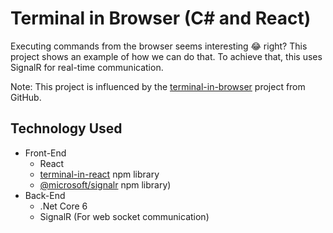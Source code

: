 # Terminal in Browser (C# and React)
Executing commands from the browser seems interesting 😂 right? This project shows an example of how we can do that. To achieve that, this uses SignalR for real-time communication.

Note: This project is influenced by the [terminal-in-browser](https://github.com/foyzulkarim/terminal-in-browser) project from GitHub.


## Technology Used
* Front-End
  * React
  * [terminal-in-react](https://www.npmjs.com/package/terminal-in-react) npm library
  * [@microsoft/signalr](https://www.npmjs.com/package/@microsoft/signalr) npm library)
* Back-End
  * .Net Core 6
  * SignalR (For web socket communication)
